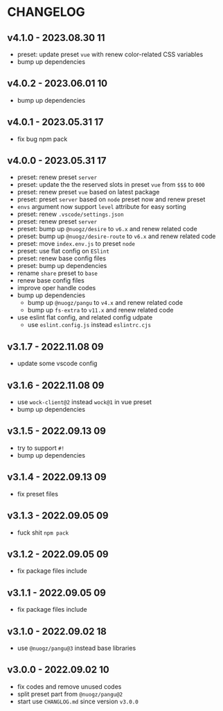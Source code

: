 # CHANGELOG

## v4.1.0 - 2023.08.30 11
* preset: update preset `vue` with renew color-related CSS variables 
* bump up dependencies


## v4.0.2 - 2023.06.01 10
* bump up dependencies


## v4.0.1 - 2023.05.31 17
* fix bug npm pack


## v4.0.0 - 2023.05.31 17
* preset: renew preset `server`
* preset: update the the reserved slots in preset `vue` from `$$$` to `000`
* preset: renew preset `vue` based on latest package
* preset: preset `server` based on `node` preset now and renew preset
* `envs` argument now support `level` attribute for easy sorting
* preset: renew `.vscode/settings.json`
* preset: renew preset `server`
* preset: bump up `@nuogz/desire` to `v6.x` and renew related code
* preset: bump up `@nuogz/desire-route` to `v6.x` and renew related code
* preset: move `index.env.js` to preset `node`
* preset: use flat config on `ESlint`
* preset: renew base config files
* preset: bump up dependencies
* rename `share` preset to `base`
* renew base config files
* improve oper handle codes
* bump up dependencies
	* bump up `@nuogz/pangu` to `v4.x` and renew related code
	* bump up `fs-extra` to `v11.x` and renew related code
* use eslint flat config, and related config udpate
	* use `eslint.config.js` instead `eslintrc.cjs`


## v3.1.7 - 2022.11.08 09
* update some vscode config


## v3.1.6 - 2022.11.08 09
* use `wock-client@2` instead `wock@1` in vue preset
* bump up dependencies


## v3.1.5 - 2022.09.13 09
* try to support `#!`
* bump up dependencies


## v3.1.4 - 2022.09.13 09
* fix preset files


## v3.1.3 - 2022.09.05 09
* fuck shit `npm pack`


## v3.1.2 - 2022.09.05 09
* fix package files include


## v3.1.1 - 2022.09.05 09
* fix package files include


## v3.1.0 - 2022.09.02 18
* use `@nuogz/pangu@3` instead base libraries


## v3.0.0 - 2022.09.02 10
* fix codes and remove unused codes
* split preset part from `@nuogz/pangu@2`
* start use `CHANGLOG.md` since version `v3.0.0`
